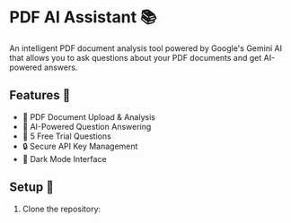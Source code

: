 # PDF AI Assistant 📚

An intelligent PDF document analysis tool powered by Google's Gemini AI that allows you to ask questions about your PDF documents and get AI-powered answers.

## Features 🌟

- 📄 PDF Document Upload & Analysis
- 🤖 AI-Powered Question Answering
- 🎁 5 Free Trial Questions
- 🔒 Secure API Key Management
- 🌙 Dark Mode Interface

## Setup 🚀

1. Clone the repository:
